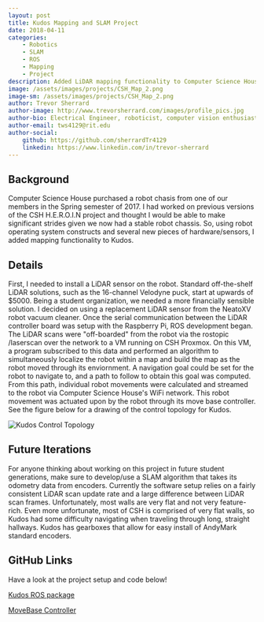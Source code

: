 ```yaml
---
layout: post
title: Kudos Mapping and SLAM Project
date: 2018-04-11
categories: 
    - Robotics
    - SLAM
    - ROS
    - Mapping
    - Project
description: Added LiDAR mapping functionality to Computer Science House's floor robot, Kudos.  
image: /assets/images/projects/CSH_Map_2.png
image-sm: /assets/images/projects/CSH_Map_2.png
author: Trevor Sherrard
author-image: http://www.trevorsherrard.com/images/profile_pics.jpg
author-bio: Electrical Engineer, roboticist, computer vision enthusiast. I have a strong passion for seeing my software come alive in my projects.
author-email: tws4129@rit.edu
author-social:
    github: https://github.com/sherrardTr4129
    linkedin: https://www.linkedin.com/in/trevor-sherrard
---
```


## Background
Computer Science House purchased a robot chasis from one of our members in the Spring semester of 2017. I had worked on previous versions of the CSH H.E.R.O.I.N project and thought I would be able to make significant strides given we now had a stable robot chassis. So, using robot operating system constructs and several new pieces of hardware/sensors, I added mapping functionality to Kudos.

## Details
First, I needed to install a LiDAR sensor on the robot. Standard off-the-shelf LiDAR solutions, such as the 16-channel Velodyne puck, start at upwards of $5000. Being a student organization, we needed a more financially sensible solution. I decided on using a replacement LiDAR sensor from the NeatoXV robot vacuum cleaner. Once the serial communication between the LiDAR controller board was setup with the Raspberry Pi, ROS development began. The LiDAR scans were "off-boarded" from the robot via the rostopic /laserscan over the network to a VM running on CSH Proxmox. On this VM, a program subscribed to this data and performed an algorithm to simultaneously localize the robot within a map and build the map as the robot moved through its enviornment. A navigation goal could be set for the robot to navigate to, and a path to follow to obtain this goal was computed. From this path, individual robot movements were calculated and streamed to the robot via Computer Science House's WiFi network. This robot movement was actuated upon by the robot through its move base controller. See the figure below for a drawing of the control topology for Kudos.

![Kudos Control Topology](http://www.trevorsherrard.com/images/KudosCommProtocol.png)

## Future Iterations
For anyone thinking about working on this project in future student generations, make sure to develop/use a SLAM algorithm that takes its odometry data from encoders. Currently the software setup relies on a fairly consistent LiDAR scan update rate and a large difference between LiDAR scan frames. Unfortunately, most walls are very flat and not very feature-rich. Even more unfortunate, most of CSH is comprised of very flat walls, so Kudos had some difficulty navigating when traveling through long, straight hallways. Kudos has gearboxes that allow for easy install of AndyMark standard encoders. 

## GitHub Links
Have a look at the project setup and code below!

[Kudos ROS package](https://github.com/ComputerScienceHouse/Kudos/tree/master/kudos_csh)

[MoveBase Controller](https://github.com/ComputerScienceHouse/Kudos/tree/master/KudosROS)
